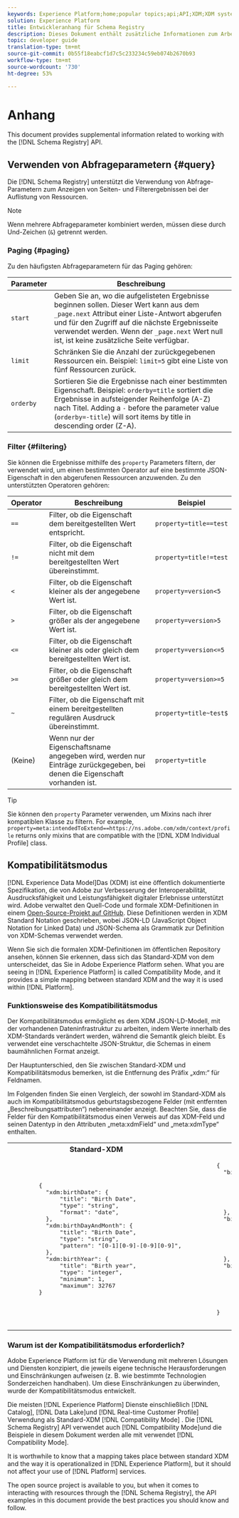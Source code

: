 ```yaml
---
keywords: Experience Platform;home;popular topics;api;API;XDM;XDM system;;experience data model;Experience data model;Experience Data Model;data model;Data Model;schema registry;Schema Registry;compatibility;Compatibility;compatibility mode;Compatibility mode;field type;field types;
solution: Experience Platform
title: Entwickleranhang für Schema Registry
description: Dieses Dokument enthält zusätzliche Informationen zum Arbeiten mit der Schema Registry-API.
topic: developer guide
translation-type: tm+mt
source-git-commit: 0b55f18eabcf1d7c5c233234c59eb074b2670b93
workflow-type: tm+mt
source-wordcount: '730'
ht-degree: 53%

---
```



# Anhang

This document provides supplemental information related to working with the [!DNL Schema Registry] API.

## Verwenden von Abfrageparametern {#query}

Die [!DNL Schema Registry] unterstützt die Verwendung von Abfrage-Parametern zum Anzeigen von Seiten- und Filterergebnissen bei der Auflistung von Ressourcen.

>[!NOTE]
>
>Wenn mehrere Abfrageparameter kombiniert werden, müssen diese durch Und-Zeichen (`&`) getrennt werden.

### Paging {#paging}

Zu den häufigsten Abfrageparametern für das Paging gehören:

| Parameter | Beschreibung |
| --- | --- |
| `start` | Geben Sie an, wo die aufgelisteten Ergebnisse beginnen sollen. Dieser Wert kann aus dem `_page.next` Attribut einer Liste-Antwort abgerufen und für den Zugriff auf die nächste Ergebnisseite verwendet werden. Wenn der `_page.next` Wert null ist, ist keine zusätzliche Seite verfügbar. |
| `limit` | Schränken Sie die Anzahl der zurückgegebenen Ressourcen ein. Beispiel: `limit=5` gibt eine Liste von fünf Ressourcen zurück. |
| `orderby` | Sortieren Sie die Ergebnisse nach einer bestimmten Eigenschaft. Beispiel: `orderby=title` sortiert die Ergebnisse in aufsteigender Reihenfolge (A-Z) nach Titel. Adding a `-` before the parameter value (`orderby=-title`) will sort items by title in descending order (Z-A). |

### Filter {#filtering}

Sie können die Ergebnisse mithilfe des `property` Parameters filtern, der verwendet wird, um einen bestimmten Operator auf eine bestimmte JSON-Eigenschaft in den abgerufenen Ressourcen anzuwenden. Zu den unterstützten Operatoren gehören:

| Operator | Beschreibung | Beispiel |
| --- | --- | --- |
| `==` | Filter, ob die Eigenschaft dem bereitgestellten Wert entspricht. | `property=title==test` |
| `!=` | Filter, ob die Eigenschaft nicht mit dem bereitgestellten Wert übereinstimmt. | `property=title!=test` |
| `<` | Filter, ob die Eigenschaft kleiner als der angegebene Wert ist. | `property=version<5` |
| `>` | Filter, ob die Eigenschaft größer als der angegebene Wert ist. | `property=version>5` |
| `<=` | Filter, ob die Eigenschaft kleiner als oder gleich dem bereitgestellten Wert ist. | `property=version<=5` |
| `>=` | Filter, ob die Eigenschaft größer oder gleich dem bereitgestellten Wert ist. | `property=version>=5` |
| `~` | Filter, ob die Eigenschaft mit einem bereitgestellten regulären Ausdruck übereinstimmt. | `property=title~test$` |
| (Keine) | Wenn nur der Eigenschaftsname angegeben wird, werden nur Einträge zurückgegeben, bei denen die Eigenschaft vorhanden ist. | `property=title` |

>[!TIP]
>
>Sie können den `property` Parameter verwenden, um Mixins nach ihrer kompatiblen Klasse zu filtern. For example, `property=meta:intendedToExtend==https://ns.adobe.com/xdm/context/profile` returns only mixins that are compatible with the [!DNL XDM Individual Profile] class.

## Kompatibilitätsmodus

[!DNL Experience Data Model]Das  (XDM) ist eine öffentlich dokumentierte Spezifikation, die von Adobe zur Verbesserung der Interoperabilität, Ausdrucksfähigkeit und Leistungsfähigkeit digitaler Erlebnisse unterstützt wird. Adobe verwaltet den Quell-Code und formale XDM-Definitionen in einem [Open-Source-Projekt auf GitHub](https://github.com/adobe/xdm/). Diese Definitionen werden in XDM Standard Notation geschrieben, wobei JSON-LD (JavaScript Object Notation for Linked Data) und JSON-Schema als Grammatik zur Definition von XDM-Schemas verwendet werden.

Wenn Sie sich die formalen XDM-Definitionen im öffentlichen Repository ansehen, können Sie erkennen, dass sich das Standard-XDM von dem unterscheidet, das Sie in Adobe Experience Platform sehen. What you are seeing in [!DNL Experience Platform] is called Compatibility Mode, and it provides a simple mapping between standard XDM and the way it is used within [!DNL Platform].

### Funktionsweise des Kompatibilitätsmodus

Der Kompatibilitätsmodus ermöglicht es dem XDM JSON-LD-Modell, mit der vorhandenen Dateninfrastruktur zu arbeiten, indem Werte innerhalb des XDM-Standards verändert werden, während die Semantik gleich bleibt. Es verwendet eine verschachtelte JSON-Struktur, die Schemas in einem baumähnlichen Format anzeigt.

Der Hauptunterschied, den Sie zwischen Standard-XDM und Kompatibilitätsmodus bemerken, ist die Entfernung des Präfix „xdm:“ für Feldnamen.

Im Folgenden finden Sie einen Vergleich, der sowohl im Standard-XDM als auch im Kompatibilitätsmodus geburtstagsbezogene Felder (mit entfernten „Beschreibungsattributen“) nebeneinander anzeigt. Beachten Sie, dass die Felder für den Kompatibilitätsmodus einen Verweis auf das XDM-Feld und seinen Datentyp in den Attributen „meta:xdmField“ und „meta:xdmType“ enthalten.

<table>
  <th>Standard-XDM</th>
  <th>Kompatibilitätsmodus</th>
  <tr>
  <td>
  <pre class="JSON language-JSON hljs">
        {
          "xdm:birthDate": {
              "title": "Birth Date",
              "type": "string",
              "format": "date",
          },
          "xdm:birthDayAndMonth": {
              "title": "Birth Date",
              "type": "string",
              "pattern": "[0-1][0-9]-[0-9][0-9]",
          },
          "xdm:birthYear": {
              "title": "Birth year",
              "type": "integer",
              "minimum": 1,
              "maximum": 32767
        }
  </pre>
  </td>
  <td>
  <pre class="JSON language-JSON hljs">
        {
          "birthDate": {
              "title": "Birth Date",
              "type": "string",
              "format": "date",
              "meta:xdmField": "xdm:birthDate",
              "meta:xdmType": "date"
          },
          "birthDayAndMonth": {
              "title": "Birth Date",
              "type": "string",
              "pattern": "[0-1][0-9]-[0-9][0-9]",
              "meta:xdmField": "xdm:birthDayAndMonth",
              "meta:xdmType": "string"
          },
          "birthYear": {
              "title": "Birth year",
              "type": "integer",
              "minimum": 1,
              "maximum": 32767,
              "meta:xdmField": "xdm:birthYear",
              "meta:xdmType": "short"
        }
      </pre>
  </td>
  </tr>
</table>

### Warum ist der Kompatibilitätsmodus erforderlich?

Adobe Experience Platform ist für die Verwendung mit mehreren Lösungen und Diensten konzipiert, die jeweils eigene technische Herausforderungen und Einschränkungen aufweisen (z. B. wie bestimmte Technologien Sonderzeichen handhaben). Um diese Einschränkungen zu überwinden, wurde der Kompatibilitätsmodus entwickelt.

Die meisten [!DNL Experience Platform] Dienste einschließlich [!DNL Catalog], [!DNL Data Lake]und [!DNL Real-time Customer Profile] Verwendung als Standard-XDM [!DNL Compatibility Mode] . Die [!DNL Schema Registry] API verwendet auch [!DNL Compatibility Mode]und die Beispiele in diesem Dokument werden alle mit verwendet [!DNL Compatibility Mode].

It is worthwhile to know that a mapping takes place between standard XDM and the way it is operationalized in [!DNL Experience Platform], but it should not affect your use of [!DNL Platform] services.

The open source project is available to you, but when it comes to interacting with resources through the [!DNL Schema Registry], the API examples in this document provide the best practices you should know and follow.
